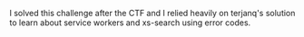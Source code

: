 I solved this challenge after the CTF and I relied heavily on terjanq's solution to learn about service workers and xs-search using error codes.
